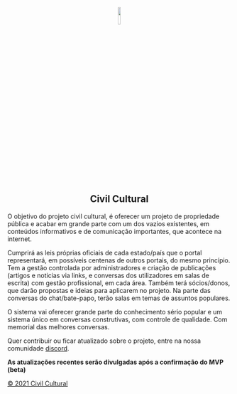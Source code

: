 <p align='center'><img src='https://avatars.githubusercontent.com/u/73488089?s=400&u=1bebef5d05c250c406bf9cae1bbfbbfd778bb207&v=15' width='10%'/></p>

<h2 align='center'>Civil Cultural</h2>

  <p>O objetivo do projeto civil cultural, é oferecer um projeto de propriedade pública e acabar em grande parte com um dos vazios existentes, em conteúdos informativos e de comunicação importantes, que acontece na internet.</p>

  <p>Cumprirá as leis próprias oficiais de cada estado/país que o portal representará, em possíveis centenas de outros portais, do mesmo princípio. Tem a gestão controlada por administradores e criação de publicações (artigos e noticias via links, e conversas dos utilizadores em salas de escrita) com gestão profissional, em cada área. Também terá sócios/donos, que darão propostas e ideias para aplicarem no projeto. Na parte das conversas do chat/bate-papo, terão salas em temas de assuntos populares.</p>

  <p>O sistema vai oferecer grande parte do conhecimento sério popular e um sistema único em conversas construtivas, com controle de qualidade. Com memorial das melhores conversas.</p>

<p>Quer contribuir ou ficar atualizado sobre o projeto, entre na nossa comunidade <a href='https://discord.gg/BbGypBBZ5A'>discord</a>.</p> 

<strong> As atualizações recentes serão divulgadas após a confirmação do MVP (beta)</strong>

<a href='https://github.com/Civil-Cultural/apiCivilCultural/blob/master/LICENCE.MD'>© 2021 Civil Cultural</a>
